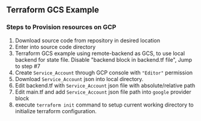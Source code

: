 ## Terraform GCS Example
### Steps to Provision resources on GCP 
1. Download source code from repository in desired location
2. Enter into source code directory
3. Terraform GCS example using remote-backend as GCS, to use local backend for state file. Disable "backend block in backend.tf file", Jump to step #7
4. Create `Service_Account` through GCP console with ``"Editor"`` permission
5. Download `Service_Account` json into local directory.
6. Edit backend.tf with `Service_Account` json file with absolute/relative path
7. Edit main.tf and add `Service_Account` json file path into `google` provider block 
8. execute `terraform init` command to setup current working directory to initialize terraform configuration.

